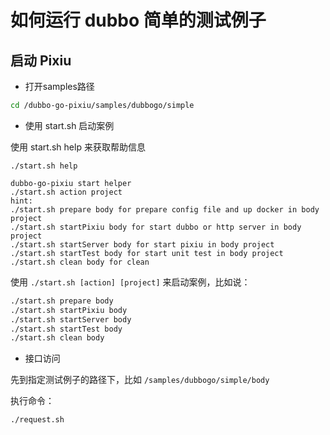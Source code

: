 # 如何运行 dubbo 简单的测试例子

## 启动 Pixiu

- 打开samples路径

```bash
cd /dubbo-go-pixiu/samples/dubbogo/simple
```

- 使用 start.sh 启动案例

使用 start.sh help 来获取帮助信息
```
./start.sh help 

dubbo-go-pixiu start helper
./start.sh action project
hint:
./start.sh prepare body for prepare config file and up docker in body project
./start.sh startPixiu body for start dubbo or http server in body project
./start.sh startServer body for start pixiu in body project
./start.sh startTest body for start unit test in body project
./start.sh clean body for clean

```

使用  `./start.sh [action] [project]` 来启动案例，比如说：

```bash
./start.sh prepare body
./start.sh startPixiu body
./start.sh startServer body
./start.sh startTest body
./start.sh clean body
```

- 接口访问

先到指定测试例子的路径下，比如 `/samples/dubbogo/simple/body`

执行命令：

```bash
./request.sh
```

